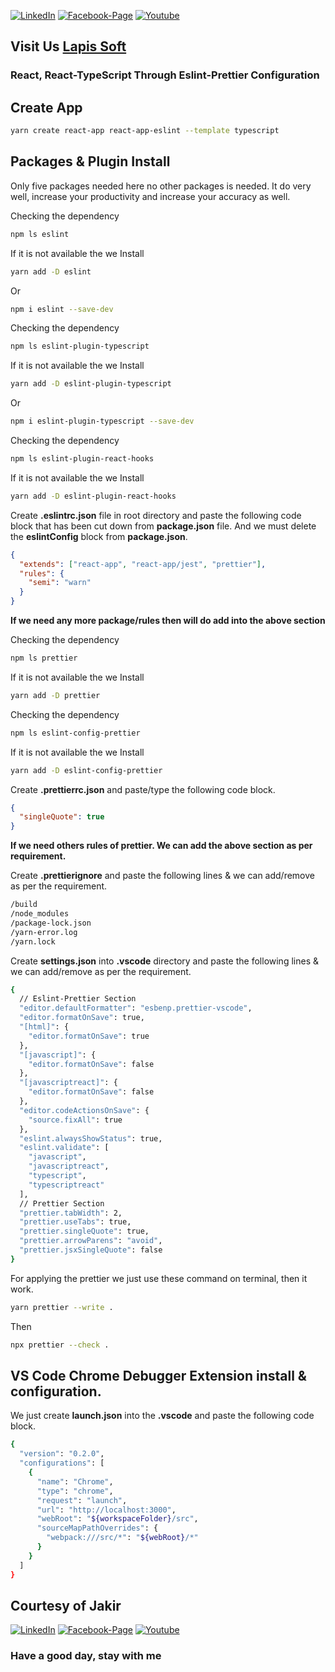 [![LinkedIn][linkedin-shield-lapissoft]][linkedin-url-lapissoft]
[![Facebook-Page][facebook-shield-lapissoft]][facebook-url-lapissoft]
[![Youtube][youtube-shield-lapissoft]][youtube-url-lapissoft]

## Visit Us [Lapis Soft](http://www.lapissoft.com)

### React, React-TypeScript Through Eslint-Prettier Configuration

## Create App

```sh
yarn create react-app react-app-eslint --template typescript
```

## Packages & Plugin Install

Only five packages needed here no other packages is needed. It do very well, increase your productivity and increase your accuracy as well.

Checking the dependency

```sh
npm ls eslint
```

If it is not available the we Install

```sh
yarn add -D eslint
```

Or

```sh
npm i eslint --save-dev
```

Checking the dependency

```sh
npm ls eslint-plugin-typescript
```

If it is not available the we Install

```sh
yarn add -D eslint-plugin-typescript
```

Or

```sh
npm i eslint-plugin-typescript --save-dev
```

Checking the dependency

```sh
npm ls eslint-plugin-react-hooks
```

If it is not available the we Install

```sh
yarn add -D eslint-plugin-react-hooks
```

Create **.eslintrc.json** file in root directory and paste the following code block that has been cut down from **package.json** file. And we must delete the **eslintConfig** block from **package.json**.

```json
{
  "extends": ["react-app", "react-app/jest", "prettier"],
  "rules": {
    "semi": "warn"
  }
}
```

**If we need any more package/rules then will do add into the above section**

Checking the dependency

```sh
npm ls prettier
```

If it is not available the we Install

```sh
yarn add -D prettier
```

Checking the dependency

```sh
npm ls eslint-config-prettier
```

If it is not available the we Install

```sh
yarn add -D eslint-config-prettier
```

Create **.prettierrc.json** and paste/type the following code block.

```json
{
  "singleQuote": true
}
```

**If we need others rules of prettier. We can add the above section as per requirement.**

Create **.prettierignore** and paste the following lines & we can add/remove as per the requirement.

```sh
/build
/node_modules
/package-lock.json
/yarn-error.log
/yarn.lock
```

Create **settings.json** into **.vscode** directory and paste the following lines & we can add/remove as per the requirement.

```sh
{
  // Eslint-Prettier Section
  "editor.defaultFormatter": "esbenp.prettier-vscode",
  "editor.formatOnSave": true,
  "[html]": {
    "editor.formatOnSave": true
  },
  "[javascript]": {
    "editor.formatOnSave": false
  },
  "[javascriptreact]": {
    "editor.formatOnSave": false
  },
  "editor.codeActionsOnSave": {
    "source.fixAll": true
  },
  "eslint.alwaysShowStatus": true,
  "eslint.validate": [
    "javascript",
    "javascriptreact",
    "typescript",
    "typescriptreact"
  ],
  // Prettier Section
  "prettier.tabWidth": 2,
  "prettier.useTabs": true,
  "prettier.singleQuote": true,
  "prettier.arrowParens": "avoid",
  "prettier.jsxSingleQuote": false
}
```

For applying the prettier we just use these command on terminal, then it work.

```sh
yarn prettier --write .
```

Then

```sh
npx prettier --check .
```

## VS Code Chrome Debugger Extension install & configuration.

We just create **launch.json** into the **.vscode** and paste the following code block.

```sh
{
  "version": "0.2.0",
  "configurations": [
    {
      "name": "Chrome",
      "type": "chrome",
      "request": "launch",
      "url": "http://localhost:3000",
      "webRoot": "${workspaceFolder}/src",
      "sourceMapPathOverrides": {
        "webpack:///src/*": "${webRoot}/*"
      }
    }
  ]
}
```

## Courtesy of Jakir

[![LinkedIn][linkedin-shield-jakir]][linkedin-url-jakir]
[![Facebook-Page][facebook-shield-jakir]][facebook-url-jakir]
[![Youtube][youtube-shield-jakir]][youtube-url-jakir]

### Have a good day, stay with me
<!-- Personal profile -->

[linkedin-shield-jakir]: https://img.shields.io/badge/linkedin-%230077B5.svg?style=for-the-badge&logo=linkedin&logoColor=white
[linkedin-url-jakir]: https://www.linkedin.com/in/jakir-ruet/
[facebook-shield-jakir]: https://img.shields.io/badge/Facebook-%231877F2.svg?style=for-the-badge&logo=Facebook&logoColor=white
[facebook-url-jakir]: https://www.facebook.com/jakir-ruet/
[youtube-shield-jakir]: https://img.shields.io/badge/YouTube-%23FF0000.svg?style=for-the-badge&logo=YouTube&logoColor=white
[youtube-url-jakir]: https://www.youtube.com/@mjakaria-ruet/featured

<!-- Company profile -->

[linkedin-shield-lapissoft]: https://img.shields.io/badge/linkedin-%230077B5.svg?style=for-the-badge&logo=linkedin&logoColor=white
[linkedin-url-lapissoft]: https://www.linkedin.com/company/lapis-soft/
[facebook-shield-lapissoft]: https://img.shields.io/badge/Facebook-%231877F2.svg?style=for-the-badge&logo=Facebook&logoColor=white
[facebook-url-lapissoft]: https://www.facebook.com/GoLapisSoft/
[youtube-shield-lapissoft]: https://img.shields.io/badge/YouTube-%23FF0000.svg?style=for-the-badge&logo=YouTube&logoColor=white
[youtube-url-lapissoft]: https://www.youtube.com/@LapisSoft/featured
